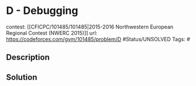 # D - Debugging

contest: [[CFICPC/101485/101485|2015-2016 Northwestern European Regional Contest (NWERC 2015)]]
url: https://codeforces.com/gym/101485/problem/D
#Status/UNSOLVED
Tags: #

## Description

## Solution

